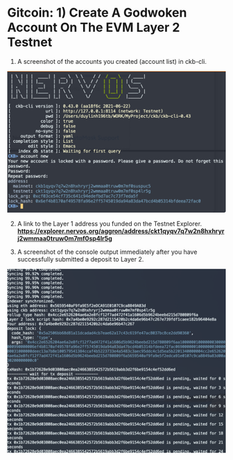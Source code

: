 # Gitcoin: 1) Create A Godwoken Account On The EVM Layer 2 Testnet

1. A screenshot of the accounts you created (account list) in ckb-cli.

![alt text](1.png)

2. A link to the Layer 1 address you funded on the Testnet Explorer.
**https://explorer.nervos.org/aggron/address/ckt1qyqv7q7w2n8hxhryrj2wmmaa0truw0m7mf0sp4lr5g**

3. A screenshot of the console output immediately after you have successfully submitted a deposit to Layer 2.

![alt text](3.png)

